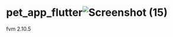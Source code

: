 # pet_app_flutter![Screenshot (15)](https://user-images.githubusercontent.com/96682550/150963383-d9b49eb2-bda7-4a75-ad41-3a037be6652b.png)


fvm 2.10.5